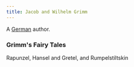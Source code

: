 ```yaml
---
title: Jacob and Wilhelm Grimm
---
```


A [German](../index.html) author.

### Grimm's Fairy Tales

Rapunzel, Hansel and Gretel, and Rumpelstiltskin
